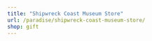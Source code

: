 ```yaml
---
title: "Shipwreck Coast Museum Store"
url: /paradise/shipwreck-coast-museum-store/
shop: gift
---
```

